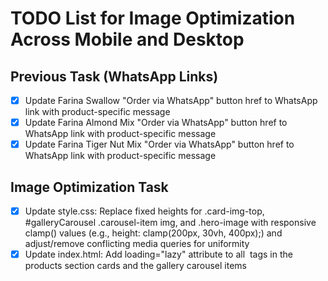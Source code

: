 # TODO List for Image Optimization Across Mobile and Desktop

## Previous Task (WhatsApp Links)
- [x] Update Farina Swallow "Order via WhatsApp" button href to WhatsApp link with product-specific message
- [x] Update Farina Almond Mix "Order via WhatsApp" button href to WhatsApp link with product-specific message
- [x] Update Farina Tiger Nut Mix "Order via WhatsApp" button href to WhatsApp link with product-specific message

## Image Optimization Task
- [x] Update style.css: Replace fixed heights for .card-img-top, #galleryCarousel .carousel-item img, and .hero-image with responsive clamp() values (e.g., height: clamp(200px, 30vh, 400px);) and adjust/remove conflicting media queries for uniformity
- [x] Update index.html: Add loading="lazy" attribute to all <img> tags in the products section cards and the gallery carousel items
